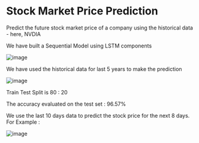 # Stock Market Price Prediction
Predict the future stock market price of a company using the historical data - here, NVDIA

We have built a Sequential Model using LSTM components

![image](https://github.com/user-attachments/assets/f17f85e2-2b82-41f2-82ae-7acd57984146)


We have used the historical data for last 5 years to make the prediction

![image](https://github.com/user-attachments/assets/040f3f96-d259-4ac8-ace4-ba0a967a799f)

Train Test Split is 80 : 20

The accuracy evaluated on the test set : 96.57%

We use the last 10 days data to predict the stock price for the next 8 days. For Example :

![image](https://github.com/user-attachments/assets/fb483055-2228-4d5b-8fde-b773e718fdf8)



